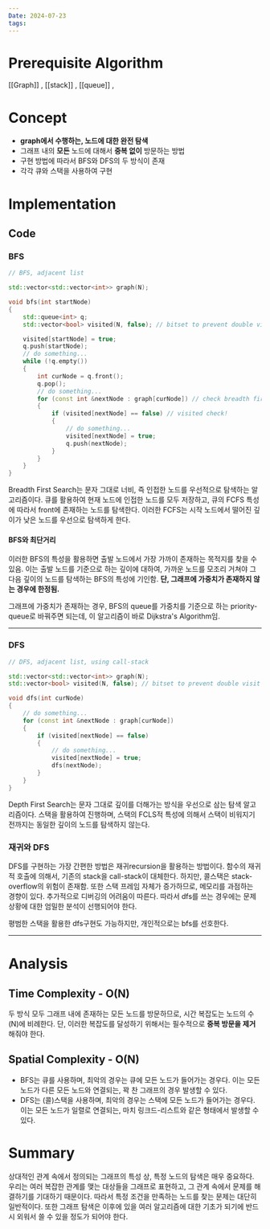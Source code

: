 ```yaml
---
Date: 2024-07-23
tags:
---
```

# Prerequisite Algorithm
[[Graph]] , [[stack]] , [[queue]] , 
# Concept
- **graph에서 수행하는, 노드에 대한 완전 탐색**
- 그래프 내의 **모든** 노드에 대해서 **중복 없이** 방문하는 방법
- 구현 방법에 따라서 BFS와 DFS의 두 방식이 존재
- 각각 큐와 스택을 사용하여 구현
# Implementation

## Code
### BFS
``` C++
// BFS, adjacent list

std::vector<std::vector<int>> graph(N);

void bfs(int startNode)
{
	std::queue<int> q;
	std::vector<bool> visited(N, false); // bitset to prevent double visit

	visited[startNode] = true;
	q.push(startNode);
	// do something...
	while (!q.empty())
	{
		int curNode = q.front();
		q.pop();
		// do something...
		for (const int &nextNode : graph[curNode]) // check breadth first!
		{
			if (visited[nextNode] == false) // visited check!
			{
				// do something...
				visited[nextNode] = true;
				q.push(nextNode);
			}
		}
	}
}
```
Breadth First Search는 문자 그대로 너비, 즉 인접한 노드를 우선적으로 탐색하는 알고리즘이다. 큐를 활용하여 현재 노드에 인접한 노드를 모두 저장하고, 큐의 FCFS 특성에 따라서 front에 존재하는 노드를 탐색한다. 이러한 FCFS는 시작 노드에서 떨어진 깊이가 낮은 노드를 우선으로 탐색하게 한다.
#### BFS와 최단거리
이러한 BFS의 특성을 활용하면 출발 노드에서 가장 가까이 존재하는 목적지를 찾을 수 있음. 이는 출발 노드를 기준으로 하는 깊이에 대하여, 가까운 노드를 모조리 거쳐야 그 다음 깊이의 노드를 탐색하는 BFS의 특성에 기인함. **단, 그래프에 가중치가 존재하지 않는 경우에 한정됨.**

그래프에 가중치가 존재하는 경우, BFS의 queue를 가중치를 기준으로 하는 priority-queue로 바꿔주면 되는데, 이 알고리즘이 바로 Dijkstra's Algorithm임.

---
### DFS
```C++
// DFS, adjacent list, using call-stack

std::vector<std::vector<int>> graph(N);
std::vector<bool> visited(N, false); // bitset to prevent double visit

void dfs(int curNode)
{
	// do something...
	for (const int &nextNode : graph[curNode])
	{
		if (visited[nextNode] == false)
		{
			// do something...
			visited[nextNode] = true;
			dfs(nextNode);
		}
	}
}

```
Depth First Search는 문자 그대로 깊이를 더해가는 방식을 우선으로 삼는 탐색 알고리즘이다. 스택을 활용하여 진행하며, 스택의 FCLS적 특성에 의해서 스택이 비워지기 전까지는 동일한 깊이의 노드를 탐색하지 않는다. 
### 재귀와 DFS
 DFS를 구현하는 가장 간편한 방법은 재귀recursion을 활용하는 방법이다. 함수의 재귀적 호출에 의해서, 기존의 stack을 call-stack이 대체한다. 하지만, 콜스택은 stack-overflow의 위험이 존재함. 또한 스택 프레임 자체가 증가하므로, 메모리를 과점하는 경향이 있다. 추가적으로 디버깅의 어려움이 따른다. 따라서 dfs를 쓰는 경우에는 문제 상황에 대한 엄밀한 분석이 선행되어야 한다.

평범한 스택을 활용한 dfs구현도 가능하지만, 개인적으로는 bfs를 선호한다.

---
# Analysis

## Time Complexity - O(N)
두 방식 모두 그래프 내에 존재하는 모든 노드를 방문하므로, 시간 복잡도는 노드의 수(N)에 비례한다. 단, 이러한 복잡도를 달성하기 위해서는 필수적으로 **중복 방문을 제거**해줘야 한다.

## Spatial Complexity - O(N)
- BFS는 큐를 사용하며, 최악의 경우는 큐에 모든 노드가 들어가는 경우다. 이는 모든 노드가 다른 모든 노드와 연결되는, 꽉 찬 그래프의 경우 발생할 수 있다. 
- DFS는 (콜)스택을 사용하며, 최악의 경우는 스택에 모든 노드가 들어가는 경우다. 이는 모든 노드가 일렬로 연결되는, 마치 링크드-리스트와 같은 형태에서 발생할 수 있다.
# Summary
상대적인 관계 속에서 정의되는 그래프의 특성 상, 특정 노드의 탐색은 매우 중요하다. 우리는 여러 복잡한 관계를 맺는 대상들을 그래프로 표현하고, 그 관계 속에서 문제를 해결하기를 기대하기 때문이다. 따라서 특정 조건을 만족하는 노드를 찾는 문제는 대단히 일반적이다. 또한 그래프 탐색은 이후에 있을 여러 알고리즘에 대한 기초가 되기에 반드시 외워서 쓸 수 있을 정도가 되어야 한다.

